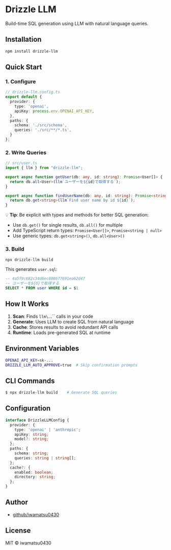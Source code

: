 # Drizzle LLM

Build-time SQL generation using LLM with natural language queries.

## Installation

```bash
npm install drizzle-llm
```

## Quick Start

### 1. Configure

```typescript
// drizzle-llm.config.ts
export default {
  provider: {
    type: 'openai',
    apiKey: process.env.OPENAI_API_KEY,
  },
  paths: {
    schema: './src/schema',
    queries: './src/**/*.ts',
  }
};
```

### 2. Write Queries

```typescript
// src/user.ts
import { llm } from "drizzle-llm";

export async function getUser(db: any, id: string): Promise<User[]> {
  return db.all<User>(llm`ユーザーを${id}で取得する`);
}

export async function findUserName(db: any, id: string): Promise<string | null> {
  return db.get<string>(llm`Find user name by id ${id}`);
}
```

💡 **Tip**: Be explicit with types and methods for better SQL generation:
- Use `db.get()` for single results, `db.all()` for multiple
- Add TypeScript return types: `Promise<User[]>`, `Promise<string | null>`
- Use generic types: `db.get<string>()`, `db.all<User>()`

### 3. Build

```bash
npx drizzle-llm build
```

This generates `user.sql`:
```sql
-- 4a5f9c682c34d6ec808677691ea62d47
-- ユーザーを${0}で取得する
SELECT * FROM user WHERE id = $1
```

## How It Works

1. **Scan**: Finds `llm\`...\`` calls in your code
2. **Generate**: Uses LLM to create SQL from natural language
3. **Cache**: Stores results to avoid redundant API calls
4. **Runtime**: Loads pre-generated SQL at runtime

## Environment Variables

```bash
OPENAI_API_KEY=sk-...
DRIZZLE_LLM_AUTO_APPROVE=true  # Skip confirmation prompts
```

## CLI Commands

```bash
$ npx drizzle-llm build    # Generate SQL queries
```

## Configuration

```typescript
interface DrizzleLLMConfig {
  provider: {
    type: 'openai' | 'anthropic';
    apiKey: string;
    model?: string;
  };
  paths: {
    schema: string;
    queries: string | string[];
  };
  cache?: {
    enabled: boolean;
    directory: string;
  };
}
```

## Author

- [github/iwamatsu0430](https://github.com/iwamatsu0430)

## License

MIT © iwamatsu0430
